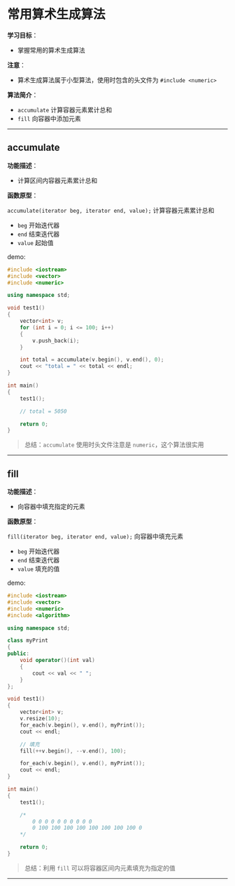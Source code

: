 # 常用算术生成算法

**学习目标**：

* 掌握常用的算术生成算法

**注意**：

* 算术生成算法属于小型算法，使用时包含的头文件为 `#include <numeric>`

**算法简介**：

* `accumulate`  计算容器元素累计总和
* `fill`    向容器中添加元素

---

## accumulate

**功能描述**：

* 计算区间内容器元素累计总和

**函数原型**：

`accumulate(iterator beg, iterator end, value);`  计算容器元素累计总和

* `beg` 开始迭代器
* `end` 结束迭代器
* `value` 起始值

demo:

```cpp
#include <iostream>
#include <vector>
#include <numeric>

using namespace std;

void test1()
{
	vector<int> v;
	for (int i = 0; i <= 100; i++)
	{
		v.push_back(i);
	}

	int total = accumulate(v.begin(), v.end(), 0);
	cout << "total = " << total << endl;
}

int main()
{
	test1();

	// total = 5050

	return 0;
}
```

> 总结：`accumulate` 使用时头文件注意是 `numeric`，这个算法很实用

---

## fill

**功能描述**：

* 向容器中填充指定的元素

**函数原型**：

`fill(iterator beg, iterator end, value);`    向容器中填充元素

* `beg` 开始迭代器
* `end` 结束迭代器
* `value` 填充的值

demo:

```cpp
#include <iostream>
#include <vector>
#include <numeric>
#include <algorithm>

using namespace std;

class myPrint
{
public:
	void operator()(int val)
	{
		cout << val << " ";
	}
};

void test1()
{
	vector<int> v;
	v.resize(10);
	for_each(v.begin(), v.end(), myPrint());
	cout << endl;

	// 填充
	fill(++v.begin(), --v.end(), 100);

	for_each(v.begin(), v.end(), myPrint());
	cout << endl;
}

int main()
{
	test1();

	/*
		0 0 0 0 0 0 0 0 0 0
		0 100 100 100 100 100 100 100 100 0
	*/

	return 0;
}
```

> 总结：利用 `fill` 可以将容器区间内元素填充为指定的值

---

